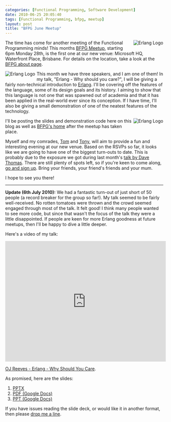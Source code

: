 ```yaml
---
categories: [Functional Programming, Software Development]
date: 2010-06-25 20:05:40
tags: [Functional Programming, bfpg, meetup]
layout: post
title: "BFPG June Meetup"
---
```

<img src="/uploads/2010/06/Home.png" alt="Erlang Logo" style="float:right; margin-left:5px; margin-bottom: 5px;"/>The time has come for another meeting of the Functional Programming minds! This months <a href="http://www.meetup.com/Brisbane-Functional-Programming-Group-BFG/calendar/12636552/" title="June BFPG Meetup">BFPG Meetup</a>, starting 6pm Monday 28th, is the first one at our new venue: Microsoft HQ, Waterfront Place, Brisbane. For details on the location, take a look at the <a href="http://bfpg.org/about/" title="About BFPG">BFPG about page</a>.

<img src="/uploads/2010/06/ruby.png" alt="Erlang Logo" style="float:left; margin-right:5px; margin-bottom: 5px;"/>This month we have three speakers, and I am one of them! In my talk, "Erlang - Why should you care?", I will be giving a fairly non-technical introduction to <a href="http://erlang.org/" title="Erlang">Erlang</a>. I'll be covering off the features of the language, some of its design goals and its history. I aiming to show that this language is not one that was spawned out of academia and that it has been applied in the real-world ever since its conception. If I have time, I'll also be giving a small demonstration of one of the neatest features of the technology.

<img src="/uploads/2010/06/haskell-logo-variation.png" alt="Erlang Logo" style="float:right; margin-left:5px; margin-bottom: 5px;"/>
I'll be posting the slides and demonstration code here on this blog as well as <a href="http://bfpg.org/" title="BFPG">BFPG's home</a> after the meetup has taken place.

Myself and my comrades, <a href="http://adams.id.au/blog/" title="Nosewheelie">Tom</a> and <a href="http://blog.tmorris.net/" title="Tony's blog">Tony</a>, will aim to provide a fun and interesting evening at our new venue. Based on the RSVPs so far, it looks like we are going to have one of the biggest turn-outs to date. This is probably due to the exposure we got during last month's <a href="/posts/dave-thomas-at-yow-nights-brisbane/" title="Dave Thomas at YOW! Nights Brisbane">talk by Dave Thomas</a>. There are still plenty of spots left, so if you're keen to come along, <a href="http://www.meetup.com/Brisbane-Functional-Programming-Group-BFG/calendar/12636552/" title="Sign up for BFPG June 10">go and sign up</a>. Bring your friends, your friend's friends and your mum.

I hope to see you there!
<hr/>

<strong>Update (6th July 2010):</strong> We had a fantastic turn-out of just short of 50 people (a record breaker for the group so far!). My talk seemed to be fairly well-received. No rotten tomatoes were thrown and the crowd seemed engaged through most of the talk. It felt good! I think many people wanted to see more code, but since that wasn't the focus of the talk they were a little disappointed. If people are keen for more Erlang goodness at future meetups, then I'll be happy to dive a little deeper.

Here's a video of my talk:
<iframe src="http://player.vimeo.com/video/13566071?byline=0&amp;portrait=0&amp;color=F79942" width="512" height="384" frameborder="0"></iframe><p><a href="http://vimeo.com/13566071">OJ Reeves - Erlang - Why Should You Care</a>.</p>

As promised, here are the slides:
<ol><li><a href="https://docs.google.com/leaf?id=0B4v3XvOkiwsCZjNhZTk3OTYtZTgxNy00MjBmLWJiZmYtMzZjMzU3N2E3MDgz&hl=en&authkey=CIaRg_sF">PPTX</a></li>
<li><a href="https://docs.google.com/a/buffered.io/fileview?id=0B4v3XvOkiwsCMjlhMWRjNGItYmZkOC00ODRlLTkzYTUtOTI3ZWZhY2MxOGYx&hl=en&authkey=CM7rtpEO">PDF (Google Docs)</a></li>
<li><a href="https://docs.google.com/a/buffered.io/present/edit?id=0AYv3XvOkiwsCZGdmamd0eGNfN2dnaDh3emhw&hl=en&authkey=CJKBg-MB">PPT (Google Docs)</a></li></ol>If you have issues reading the slide deck, or would like it in another format, then please <a href="/contact-me">drop me a line</a>.
